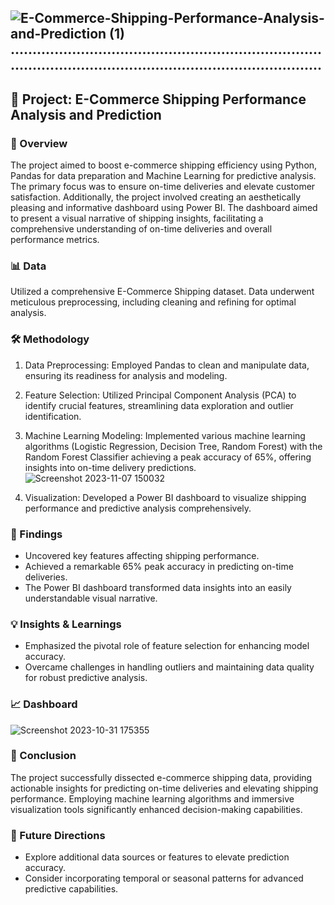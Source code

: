 ![E-Commerce-Shipping-Performance-Analysis-and-Prediction (1)](https://github.com/Akhyata/3.-E-Commerce-Shipping-Performance-Analysis-and-Prediction-/assets/143725909/ec3893d5-177c-4a40-851b-cd51c9126efa)
..............................................................................................................................................
---

## 🚀 Project: E-Commerce Shipping Performance Analysis and Prediction

### 🌟 Overview

The project aimed to boost e-commerce shipping efficiency using Python, Pandas for data preparation and Machine Learning for predictive analysis. The primary focus was to ensure on-time deliveries and elevate customer satisfaction. Additionally, the project involved creating an aesthetically pleasing and informative dashboard using Power BI. The dashboard aimed to present a visual narrative of shipping insights, facilitating a comprehensive understanding of on-time deliveries and overall performance metrics.

### 📊 Data

Utilized a comprehensive E-Commerce Shipping dataset. Data underwent meticulous preprocessing, including cleaning and refining for optimal analysis.

### 🛠️ Methodology

1. Data Preprocessing: Employed Pandas to clean and manipulate data, ensuring its readiness for analysis and modeling.

2. Feature Selection: Utilized Principal Component Analysis (PCA) to identify crucial features, streamlining data exploration and outlier identification.

3. Machine Learning Modeling: Implemented various machine learning algorithms (Logistic Regression, Decision Tree, Random Forest) with the Random Forest Classifier achieving a peak accuracy of 65%, 
   offering insights into on-time delivery predictions.
   ![Screenshot 2023-11-07 150032](https://github.com/Akhyata/3.-E-Commerce-Shipping-Performance-Analysis-and-Prediction-/assets/143725909/40e2ae9f-7eb1-45cd-8bb1-3f5a6f664970)


3. Visualization: Developed a Power BI dashboard to visualize shipping performance and predictive analysis comprehensively.

### 🎯 Findings

- Uncovered key features affecting shipping performance.
- Achieved a remarkable 65% peak accuracy in predicting on-time deliveries.
- The Power BI dashboard transformed data insights into an easily understandable visual narrative.

### 💡 Insights & Learnings

- Emphasized the pivotal role of feature selection for enhancing model accuracy.
- Overcame challenges in handling outliers and maintaining data quality for robust predictive analysis.

### 📈 Dashboard
![Screenshot 2023-10-31 175355](https://github.com/Akhyata/3.-E-Commerce-Shipping-Performance-Analysis-and-Prediction-/assets/143725909/0e652ecf-746f-4d4d-980d-79b1d47de373)


### 🏁 Conclusion

The project successfully dissected e-commerce shipping data, providing actionable insights for predicting on-time deliveries and elevating shipping performance. Employing machine learning algorithms and immersive visualization tools significantly enhanced decision-making capabilities.

### 🚀 Future Directions

- Explore additional data sources or features to elevate prediction accuracy.
- Consider incorporating temporal or seasonal patterns for advanced predictive capabilities.

